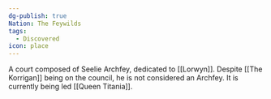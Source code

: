 ```yaml
---
dg-publish: true
Nation: The Feywilds
tags:
  - Discovered
icon: place
---
```

A court composed of Seelie Archfey, dedicated to [[Lorwyn]]. Despite [[The Korrigan]] being on the council, he is not considered an Archfey. It is currently being led [[Queen Titania]].